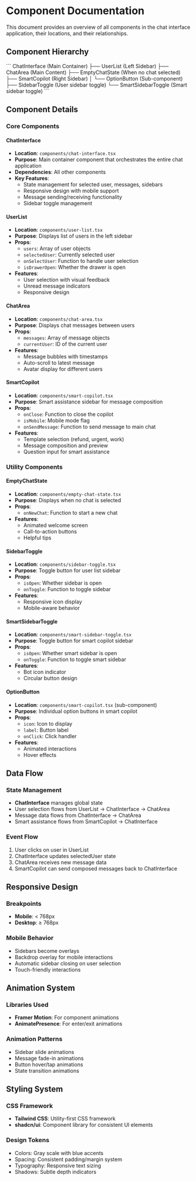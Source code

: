 # Component Documentation

This document provides an overview of all components in the chat interface application, their locations, and their relationships.

## Component Hierarchy

\`\`\`
ChatInterface (Main Container)
├── UserList (Left Sidebar)
├── ChatArea (Main Content)
├── EmptyChatState (When no chat selected)
├── SmartCopilot (Right Sidebar)
│   └── OptionButton (Sub-component)
├── SidebarToggle (User sidebar toggle)
└── SmartSidebarToggle (Smart sidebar toggle)
\`\`\`

## Component Details

### Core Components

#### ChatInterface
- **Location**: `components/chat-interface.tsx`
- **Purpose**: Main container component that orchestrates the entire chat application
- **Dependencies**: All other components
- **Key Features**:
  - State management for selected user, messages, sidebars
  - Responsive design with mobile support
  - Message sending/receiving functionality
  - Sidebar toggle management

#### UserList
- **Location**: `components/user-list.tsx`
- **Purpose**: Displays list of users in the left sidebar
- **Props**:
  - `users`: Array of user objects
  - `selectedUser`: Currently selected user
  - `onSelectUser`: Function to handle user selection
  - `isDrawerOpen`: Whether the drawer is open
- **Features**:
  - User selection with visual feedback
  - Unread message indicators
  - Responsive design

#### ChatArea
- **Location**: `components/chat-area.tsx`
- **Purpose**: Displays chat messages between users
- **Props**:
  - `messages`: Array of message objects
  - `currentUser`: ID of the current user
- **Features**:
  - Message bubbles with timestamps
  - Auto-scroll to latest message
  - Avatar display for different users

#### SmartCopilot
- **Location**: `components/smart-copilot.tsx`
- **Purpose**: Smart assistance sidebar for message composition
- **Props**:
  - `onClose`: Function to close the copilot
  - `isMobile`: Mobile mode flag
  - `onSendMessage`: Function to send message to main chat
- **Features**:
  - Template selection (refund, urgent, work)
  - Message composition and preview
  - Question input for smart assistance

### Utility Components

#### EmptyChatState
- **Location**: `components/empty-chat-state.tsx`
- **Purpose**: Displays when no chat is selected
- **Props**:
  - `onNewChat`: Function to start a new chat
- **Features**:
  - Animated welcome screen
  - Call-to-action buttons
  - Helpful tips

#### SidebarToggle
- **Location**: `components/sidebar-toggle.tsx`
- **Purpose**: Toggle button for user list sidebar
- **Props**:
  - `isOpen`: Whether sidebar is open
  - `onToggle`: Function to toggle sidebar
- **Features**:
  - Responsive icon display
  - Mobile-aware behavior

#### SmartSidebarToggle
- **Location**: `components/smart-sidebar-toggle.tsx`
- **Purpose**: Toggle button for smart copilot sidebar
- **Props**:
  - `isOpen`: Whether smart sidebar is open
  - `onToggle`: Function to toggle smart sidebar
- **Features**:
  - Bot icon indicator
  - Circular button design

#### OptionButton
- **Location**: `components/smart-copilot.tsx` (sub-component)
- **Purpose**: Individual option buttons in smart copilot
- **Props**:
  - `icon`: Icon to display
  - `label`: Button label
  - `onClick`: Click handler
- **Features**:
  - Animated interactions
  - Hover effects

## Data Flow

### State Management
- **ChatInterface** manages global state
- User selection flows from UserList → ChatInterface → ChatArea
- Message data flows from ChatInterface → ChatArea
- Smart assistance flows from SmartCopilot → ChatInterface

### Event Flow
1. User clicks on user in UserList
2. ChatInterface updates selectedUser state
3. ChatArea receives new message data
4. SmartCopilot can send composed messages back to ChatInterface

## Responsive Design

### Breakpoints
- **Mobile**: &lt; 768px
- **Desktop**: ≥ 768px

### Mobile Behavior
- Sidebars become overlays
- Backdrop overlay for mobile interactions
- Automatic sidebar closing on user selection
- Touch-friendly interactions

## Animation System

### Libraries Used
- **Framer Motion**: For component animations
- **AnimatePresence**: For enter/exit animations

### Animation Patterns
- Sidebar slide animations
- Message fade-in animations
- Button hover/tap animations
- State transition animations

## Styling System

### CSS Framework
- **Tailwind CSS**: Utility-first CSS framework
- **shadcn/ui**: Component library for consistent UI elements

### Design Tokens
- Colors: Gray scale with blue accents
- Spacing: Consistent padding/margin system
- Typography: Responsive text sizing
- Shadows: Subtle depth indicators
